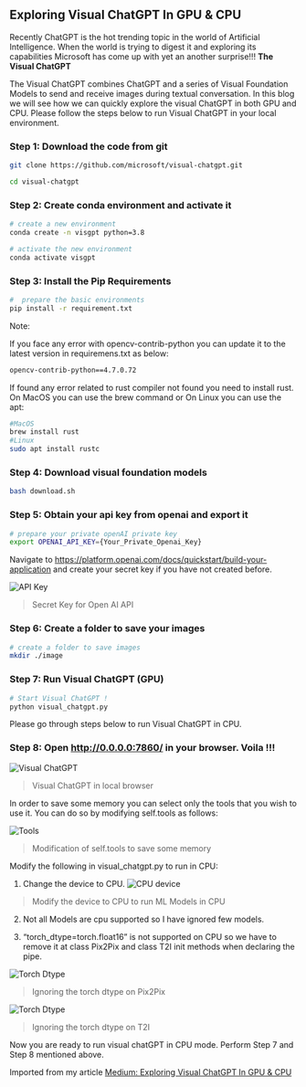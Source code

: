 ## Exploring Visual ChatGPT In GPU & CPU
Recently ChatGPT is the hot trending topic in the world of Artificial Intelligence. When the world is trying to digest it and exploring its capabilities Microsoft has come up with yet an another surprise!!!
**The Visual ChatGPT**

The Visual ChatGPT combines ChatGPT and a series of Visual Foundation Models to send and receive images during textual conversation. In this blog we will see how we can quickly explore the visual ChatGPT in both GPU and CPU. Please follow the steps below to run Visual ChatGPT in your local environment.

### Step 1: Download the code from git
```bash
git clone https://github.com/microsoft/visual-chatgpt.git

cd visual-chatgpt
```
### Step 2: Create conda environment and activate it
```bash
# create a new environment
conda create -n visgpt python=3.8

# activate the new environment
conda activate visgpt
```

### Step 3: Install the Pip Requirements
```bash
#  prepare the basic environments
pip install -r requirement.txt
```

Note:

If you face any error with opencv-contrib-python you can update it to the latest version in requiremens.txt as below:

```bash
opencv-contrib-python==4.7.0.72
```

If found any error related to rust compiler not found you need to install rust. On MacOS you can use the brew command or On Linux you can use the apt:

```bash
#MacOS
brew install rust 
#Linux
sudo apt install rustc
```

### Step 4: Download visual foundation models
```bash
bash download.sh
```
### Step 5: Obtain your api key from openai and export it
```bash
# prepare your private openAI private key
export OPENAI_API_KEY={Your_Private_Openai_Key}
```
Navigate to https://platform.openai.com/docs/quickstart/build-your-application and create your secret key if you have not created before.

![API Key](https://user-images.githubusercontent.com/7569031/228010198-c22c3e22-eab1-4430-a2d9-4a583cc1a6fe.png)
> Secret Key for Open AI API

### Step 6: Create a folder to save your images
```bash
# create a folder to save images
mkdir ./image
```
### Step 7: Run Visual ChatGPT (GPU)
```bash
# Start Visual ChatGPT !
python visual_chatgpt.py
```
Please go through steps below to run Visual ChatGPT in CPU.

### Step 8: Open http://0.0.0.0:7860/ in your browser. Voila !!!
![Visual ChatGPT](https://user-images.githubusercontent.com/7569031/228010619-bb32355b-44da-4a44-86d7-978679005bc0.png)
> Visual ChatGPT in local browser

In order to save some memory you can select only the tools that you wish to use it. You can do so by modifying self.tools as follows:

![Tools](https://user-images.githubusercontent.com/7569031/228010914-6e7df6a6-ff0e-401e-85d7-19fccec41d51.png)
> Modification of self.tools to save some memory

Modify the following in visual_chatgpt.py to run in CPU:

1. Change the device to CPU.
![CPU device](https://user-images.githubusercontent.com/7569031/228011293-364e5c7d-82fe-4929-9871-d234b925dca2.png)
> Modify the device to CPU to run ML Models in CPU

2. Not all Models are cpu supported so I have ignored few models.

3. “torch_dtype=torch.float16” is not supported on CPU so we have to remove it at class Pix2Pix and class T2I init methods when declaring the pipe.

![Torch Dtype](https://user-images.githubusercontent.com/7569031/228011463-418b9bf0-f92f-4936-90ac-06732b8fd2ad.png)
> Ignoring the torch dtype on Pix2Pix

![Torch Dtype](https://user-images.githubusercontent.com/7569031/228011534-4cbf8bdf-3d42-409e-a98d-e4575acb6f8d.png)
> Ignoring the torch dtype on T2I

Now you are ready to run visual chatGPT in CPU mode. Perform Step 7 and Step 8 mentioned above.

Imported from my article [Medium: Exploring Visual ChatGPT In GPU & CPU](https://medium.com/design-bootcamp/exploring-visual-chatgpt-in-gpu-cpu-6d24f3f8ea34)

